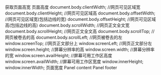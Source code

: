 获取页面高宽
页面高度
document.body.clientWidth; //网页可见区域宽
document.body.clientHeight; //网页可见区域高
document.body.offsetWidth; //网页可见区域宽(包括边线的宽)
document.body.offsetHeight; //网页可见区域高(包括边线的高)
document.body.scrollWidth; //网页正文全文宽
document.body.scrollHeight; //网页正文全文高
document.body.scrollTop; //网页被卷去的高
document.body.scrollLeft; //网页被卷去的左
window.screenTop; //网页正文部分上
window.screenLeft; //网页正文部分左
window.screen.height; //屏幕分辨率的高
window.screen.width; //屏幕分辨率的宽
window.screen.availHeight; //屏幕可用工作区高度
window.screen.availWidth; //屏幕可用工作区宽度
window.innerHeight;
window.innerWidth;
页面宽度
Panel content
Panel footer

